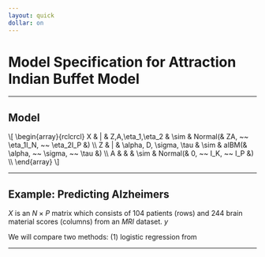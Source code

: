 ```yaml
---
layout: quick
dollar: on
---
```


# Model Specification for Attraction Indian Buffet Model
---

## Model
\\[
  \begin{array}{rclcrcl}
    X & | & Z,A,\eta\_1,\eta\_2 & \sim     & Normal(&     ZA, \~\~  \eta\_1I\_N, \~\~  \eta\_2I\_P &) \\\\
    Z & | & \alpha, D, \sigma, \tau & \sim &   aIBM(& \alpha, \~\~  \sigma, \~\~  \tau &) \\\\
    A &   & & \sim                         & Normal(& 0, \~\~  I\_K, \~\~  I\_P &) \\\\
  \end{array}
\\]

---

## Example: Predicting Alzheimers 
$X$ is an $N \times P$ matrix which consists of 104 patients (rows) and 244
brain material scores (columns) from an *MRI* dataset. $y$


We will compare two methods: (1) logistic regression from



---
